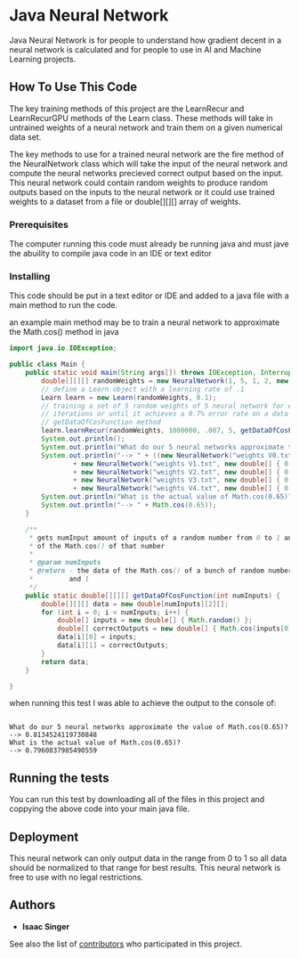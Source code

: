 # Java Neural Network

Java Neural Network is for people to understand how gradient decent in a neural network is calculated and for people to use in AI and Machine Learning projects.

## How To Use This Code

The key training methods of this project are the LearnRecur and LearnRecurGPU methods of the Learn class. These methods will take in untrained weights of a neural network and train them on a given numerical data set.

The key methods to use for a trained neural network are the fire method of the NeuralNetwork class which will take the input of the neural network and compute the neural networks precieved correct output based on the input. This neural network could contain random weights to produce random outputs based on the inputs to the neural network or it could use trained weights to a dataset from a file or double[][][] array of weights. 

### Prerequisites

The computer running this code must already be running java and must jave the abuility to compile java code in an IDE or text editor

### Installing

This code should be put in a text editor or IDE and added to a java file with a main method to run the code.

an example main method may be to train a neural network to approximate the Math.cos() method in java

```java
import java.io.IOException;

public class Main {
	public static void main(String args[]) throws IOException, InterruptedException {
		double[][][] randomWeights = new NeuralNetwork(1, 5, 1, 2, new double[1]).getWeights();
		// define a Learn object with a learning rate of .1
		Learn learn = new Learn(randomWeights, 0.1);
		// training a set of 5 random weights of 5 neural network for either 10000000
		// iterations or until it achieves a 0.7% error rate on a data set provided by the
		// getDataOfCosFunction method
		learn.learnRecur(randomWeights, 1000000, .007, 5, getDataOfCosFunction(100));
		System.out.println();
		System.out.println("What do our 5 neural networks approximate the value of Math.cos(0.65)?");
		System.out.println("--> " + ((new NeuralNetwork("weights V0.txt", new double[] { 0.5 }).fire()[0]
				+ new NeuralNetwork("weights V1.txt", new double[] { 0.65 }).fire()[0]
				+ new NeuralNetwork("weights V2.txt", new double[] { 0.65 }).fire()[0]
				+ new NeuralNetwork("weights V3.txt", new double[] { 0.65 }).fire()[0]
				+ new NeuralNetwork("weights V4.txt", new double[] { 0.65 }).fire()[0]) / 5));
		System.out.println("What is the actual value of Math.cos(0.65)?");
		System.out.println("--> " + Math.cos(0.65));
	}

	/**
	 * gets numInput amount of inputs of a random number from 0 to 1 and the output
	 * of the Math.cos() of that number
	 * 
	 * @param numInputs
	 * @return - the data of the Math.cos() of a bunch of random numbers between 0
	 *         and 1
	 */
	public static double[][][] getDataOfCosFunction(int numInputs) {
		double[][][] data = new double[numInputs][2][];
		for (int i = 0; i < numInputs; i++) {
			double[] inputs = new double[] { Math.random() };
			double[] correctOutputs = new double[] { Math.cos(inputs[0]) };
			data[i][0] = inputs;
			data[i][1] = correctOutputs;
		}
		return data;
	}

}

```


when running this test I was able to achieve the output to the console of:

```

What do our 5 neural networks approximate the value of Math.cos(0.65)?
--> 0.8134524119730848
What is the actual value of Math.cos(0.65)?
--> 0.7960837985490559

```


## Running the tests
 
 You can run this test by downloading all of the files in this project and coppying the above code into your main java file.

## Deployment

This neural network can only output data in the range from 0 to 1 so all data should be normalized to that range for best results. This neural network is free to use with no legal restrictions.

## Authors

* **Isaac Singer**

See also the list of [contributors](https://github.com/iwillseeyouinabits/neural-network/graphs/contributors) who participated in this project.


